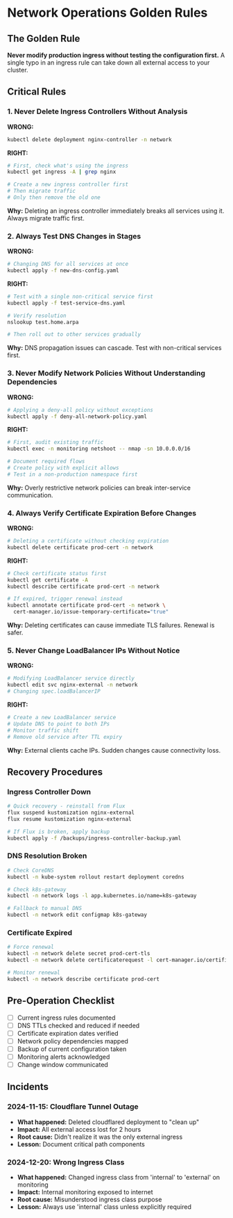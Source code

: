 # Network Operations Golden Rules

## The Golden Rule

**Never modify production ingress without testing the configuration first.** A single typo in an ingress rule can take down all external access to your cluster.

## Critical Rules

### 1. Never Delete Ingress Controllers Without Analysis

**WRONG:**
```bash
kubectl delete deployment nginx-controller -n network
```

**RIGHT:**
```bash
# First, check what's using the ingress
kubectl get ingress -A | grep nginx

# Create a new ingress controller first
# Then migrate traffic
# Only then remove the old one
```

**Why:** Deleting an ingress controller immediately breaks all services using it. Always migrate traffic first.

### 2. Always Test DNS Changes in Stages

**WRONG:**
```bash
# Changing DNS for all services at once
kubectl apply -f new-dns-config.yaml
```

**RIGHT:**
```bash
# Test with a single non-critical service first
kubectl apply -f test-service-dns.yaml

# Verify resolution
nslookup test.home.arpa

# Then roll out to other services gradually
```

**Why:** DNS propagation issues can cascade. Test with non-critical services first.

### 3. Never Modify Network Policies Without Understanding Dependencies

**WRONG:**
```bash
# Applying a deny-all policy without exceptions
kubectl apply -f deny-all-network-policy.yaml
```

**RIGHT:**
```bash
# First, audit existing traffic
kubectl exec -n monitoring netshoot -- nmap -sn 10.0.0.0/16

# Document required flows
# Create policy with explicit allows
# Test in a non-production namespace first
```

**Why:** Overly restrictive network policies can break inter-service communication.

### 4. Always Verify Certificate Expiration Before Changes

**WRONG:**
```bash
# Deleting a certificate without checking expiration
kubectl delete certificate prod-cert -n network
```

**RIGHT:**
```bash
# Check certificate status first
kubectl get certificate -A
kubectl describe certificate prod-cert -n network

# If expired, trigger renewal instead
kubectl annotate certificate prod-cert -n network \
  cert-manager.io/issue-temporary-certificate="true"
```

**Why:** Deleting certificates can cause immediate TLS failures. Renewal is safer.

### 5. Never Change LoadBalancer IPs Without Notice

**WRONG:**
```bash
# Modifying LoadBalancer service directly
kubectl edit svc nginx-external -n network
# Changing spec.loadBalancerIP
```

**RIGHT:**
```bash
# Create a new LoadBalancer service
# Update DNS to point to both IPs
# Monitor traffic shift
# Remove old service after TTL expiry
```

**Why:** External clients cache IPs. Sudden changes cause connectivity loss.

## Recovery Procedures

### Ingress Controller Down

```bash
# Quick recovery - reinstall from Flux
flux suspend kustomization nginx-external
flux resume kustomization nginx-external

# If Flux is broken, apply backup
kubectl apply -f /backups/ingress-controller-backup.yaml
```

### DNS Resolution Broken

```bash
# Check CoreDNS
kubectl -n kube-system rollout restart deployment coredns

# Check k8s-gateway
kubectl -n network logs -l app.kubernetes.io/name=k8s-gateway

# Fallback to manual DNS
kubectl -n network edit configmap k8s-gateway
```

### Certificate Expired

```bash
# Force renewal
kubectl -n network delete secret prod-cert-tls
kubectl -n network delete certificaterequest -l cert-manager.io/certificate-name=prod-cert

# Monitor renewal
kubectl -n network describe certificate prod-cert
```

## Pre-Operation Checklist

- [ ] Current ingress rules documented
- [ ] DNS TTLs checked and reduced if needed
- [ ] Certificate expiration dates verified
- [ ] Network policy dependencies mapped
- [ ] Backup of current configuration taken
- [ ] Monitoring alerts acknowledged
- [ ] Change window communicated

## Incidents

### 2024-11-15: Cloudflare Tunnel Outage
- **What happened:** Deleted cloudflared deployment to "clean up"
- **Impact:** All external access lost for 2 hours
- **Root cause:** Didn't realize it was the only external ingress
- **Lesson:** Document critical path components

### 2024-12-20: Wrong Ingress Class
- **What happened:** Changed ingress class from 'internal' to 'external' on monitoring
- **Impact:** Internal monitoring exposed to internet
- **Root cause:** Misunderstood ingress class purpose
- **Lesson:** Always use 'internal' class unless explicitly required